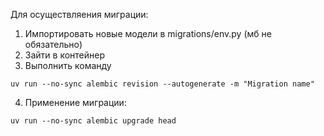 Для осуществляения миграции:
1) Импортировать новые модели в migrations/env.py (мб не обязательно)
2) Зайти в контейнер
3) Выполнить команду 
```shell
uv run --no-sync alembic revision --autogenerate -m "Migration name"
```
4) Применение миграции:
```shell
uv run --no-sync alembic upgrade head
```